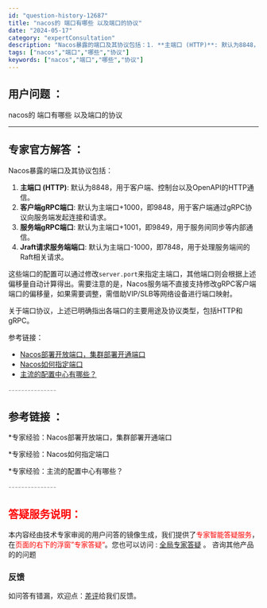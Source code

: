 ```yaml
---
id: "question-history-12687"
title: "nacos的 端口有哪些 以及端口的协议"
date: "2024-05-17"
category: "expertConsultation"
description: "Nacos暴露的端口及其协议包括：1. **主端口 (HTTP)**: 默认为8848，用于客户端、控制台以及OpenAPI的HTTP通信。2. **客户端gRPC端口**: 默认为主端口+1000，即9848，用于客户端通过gRPC协议向服务端发起连接和请求。3. **服务端gRPC端口**: 默"
tags: ["nacos","端口","哪些","协议"]
keywords: ["nacos","端口","哪些","协议"]
---
```


## 用户问题 ： 
 nacos的 端口有哪些 以及端口的协议  

---------------
## 专家官方解答 ：

Nacos暴露的端口及其协议包括：

1. **主端口 (HTTP)**: 默认为8848，用于客户端、控制台以及OpenAPI的HTTP通信。
2. **客户端gRPC端口**: 默认为主端口+1000，即9848，用于客户端通过gRPC协议向服务端发起连接和请求。
3. **服务端gRPC端口**: 默认为主端口+1001，即9849，用于服务间同步等内部通信。
4. **Jraft请求服务端端口**: 默认为主端口-1000，即7848，用于处理服务端间的Raft相关请求。

这些端口的配置可以通过修改`server.port`来指定主端口，其他端口则会根据上述偏移量自动计算得出。需要注意的是，Nacos服务端不直接支持修改gRPC客户端端口的偏移量，如果需要调整，需借助VIP/SLB等网络设备进行端口映射。

关于端口协议，上述已明确指出各端口的主要用途及协议类型，包括HTTP和gRPC。

参考链接：
- [Nacos部署开放端口，集群部署开通端口](https://nacos.io/docs/latest/guide/admin/cluster-mode-quick-start/)
- [Nacos如何指定端口](https://nacos.io/docs/latest/guide/admin/cluster-mode-quick-start/)
- [主流的配置中心有哪些？](https://nacos.io/docs/latest/guide/admin/cluster-mode-quick-start/)


<font color="#949494">---------------</font> 


## 参考链接 ：

*专家经验：Nacos部署开放端口，集群部署开通端口 
 
 *专家经验：Nacos如何指定端口 
 
 *专家经验：主流的配置中心有哪些？ 


 <font color="#949494">---------------</font> 
 


## <font color="#FF0000">答疑服务说明：</font> 

本内容经由技术专家审阅的用户问答的镜像生成，我们提供了<font color="#FF0000">专家智能答疑服务</font>，在<font color="#FF0000">页面的右下的浮窗”专家答疑“</font>。您也可以访问 : [全局专家答疑](https://answer.opensource.alibaba.com/docs/intro) 。 咨询其他产品的的问题

### 反馈
如问答有错漏，欢迎点：[差评](https://ai.nacos.io/user/feedbackByEnhancerGradePOJOID?enhancerGradePOJOId=13853)给我们反馈。
